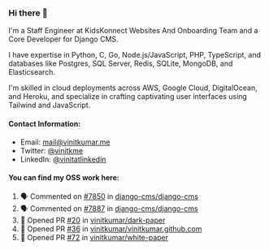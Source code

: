 ### Hi there 👋

I'm a Staff Engineer at KidsKonnect Websites And Onboarding Team and a Core Developer for Django CMS.

I have expertise in Python, C, Go, Node.js/JavaScript, PHP, TypeScript, and databases like Postgres, SQL Server, Redis, SQLite, MongoDB, and Elasticsearch. 

I'm skilled in cloud deployments across AWS, Google Cloud, DigitalOcean, and Heroku, and specialize in crafting captivating user interfaces using Tailwind and JavaScript. 

#### Contact Information:

- Email: <a href="mailto:mail@vinitkumar.me">mail@vinitkumar.me</a>
- Twitter: [@vinitkme](https://twitter.com/vinitkme)
- LinkedIn: [@vinitatlinkedin](https://www.linkedin.com/in/vinitatlinkedin/)  

#### You can find my OSS work here:

<!--START_SECTION:activity-->
1. 🗣 Commented on [#7850](https://github.com/django-cms/django-cms/pull/7850#issuecomment-2121038701) in [django-cms/django-cms](https://github.com/django-cms/django-cms)
2. 🗣 Commented on [#7887](https://github.com/django-cms/django-cms/pull/7887#issuecomment-2121025792) in [django-cms/django-cms](https://github.com/django-cms/django-cms)
3. 💪 Opened PR [#20](https://github.com/vinitkumar/dark-paper/pull/20) in [vinitkumar/dark-paper](https://github.com/vinitkumar/dark-paper)
4. 💪 Opened PR [#36](https://github.com/vinitkumar/vinitkumar.github.com/pull/36) in [vinitkumar/vinitkumar.github.com](https://github.com/vinitkumar/vinitkumar.github.com)
5. 💪 Opened PR [#72](https://github.com/vinitkumar/white-paper/pull/72) in [vinitkumar/white-paper](https://github.com/vinitkumar/white-paper)
<!--END_SECTION:activity-->
